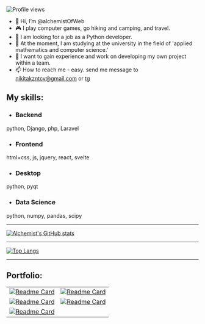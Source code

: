![Profile views](https://gpvc.arturio.dev/alchemistOfWeb)

- 👋 Hi, I’m @alchemistOfWeb
- 🎮 I play computer games, go hiking and camping, and travel.
- 👀 I am looking for a job as a Python developer.
- 🌱 At the moment, I am studying at the university in the field of 'applied mathematics and computer science.'
- 🎯 I want to gain experience and work on developing my own project within a team.
- 📫 How to reach me - easy. send me message to nikitakzntcv@gmail.com or [tg](https://t.me/Nikitas_ascendance)


## My skills:
- ### Backend
python, Django, php, Laravel
- ### Frontend
html+css, js, jquery, react, svelte
- ### Desktop 
python, pyqt
- ### Data Science
python, numpy, pandas, scipy

<hr>

[![Alchemist's GitHub stats](https://github-readme-stats.vercel.app/api?username=alchemistOfWeb&theme=dark&show_icons=true&include_all_commits=true&count_private=true&hide=prs)](https://github.com/alchemistOfWeb/github-readme-stats)

<hr>

[![Top Langs](https://github-readme-stats.vercel.app/api/top-langs/?username=alchemistOfWeb&layout=compact&theme=dark)](https://github.com/alchemistOfWeb/github-readme-stats)

<hr>
<h2> Portfolio: </h2>

| | |
| :--: | :--: |
|[![Readme Card](https://github-readme-stats.vercel.app/api/pin/?username=alchemistOfWeb&repo=solarSystemTour&theme=dark)](https://github.com/alchemistOfWeb/solarSystemTour) | [![Readme Card](https://github-readme-stats.vercel.app/api/pin/?username=alchemistOfWeb&repo=film_base&theme=dark)](https://github.com/alchemistOfWeb/film_base)|
[![Readme Card](https://github-readme-stats.vercel.app/api/pin/?username=alchemistOfWeb&repo=Kanban_board_bkend&theme=dark)](https://github.com/alchemistOfWeb/Kanban_board_bkend) | [![Readme Card](https://github-readme-stats.vercel.app/api/pin/?username=alchemistOfWeb&repo=checklist_service&theme=dark)](https://github.com/alchemistOfWeb/checklist_service)|
[![Readme Card](https://github-readme-stats.vercel.app/api/pin/?username=alchemistOfWeb&repo=opinion_scrapper_project&theme=dark)](https://github.com/alchemistOfWeb/opinion_scrapper_project)|

<!---
alchemistOfWeb/alchemistOfWeb is a ✨ special ✨ repository because its `README.md` (this file) appears on your GitHub profile.
You can click the Preview link to take a look at your changes.
🐋docker, 🧠neural networks
--->

